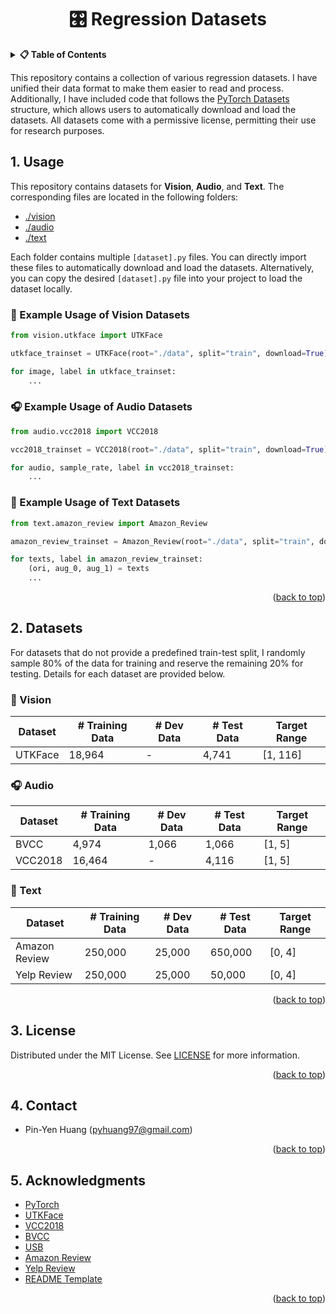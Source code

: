 <!-- Improved compatibility of back to top link: See: https://github.com/othneildrew/Best-README-Template/pull/73 -->

<a id="readme-top"></a>

<!--
*** Thanks for checking out the Best-README-Template. If you have a suggestion
*** that would make this better, please fork the repo and create a pull request
*** or simply open an issue with the tag "enhancement".
*** Don't forget to give the project a star!
*** Thanks again! Now go create something AMAZING! :D
-->

<h1 align="center">🎛️ Regression Datasets</h1>

<!-- TABLE OF CONTENTS -->
<details>
  <summary><strong>📋 Table of Contents</strong></summary>
  <ol>
    <li><a href="#1-usage">Usage</a></li>
    <li><a href="#2-datasets">Datasets</a></li>
    <li><a href="#3-license">License</a></li>
    <li><a href="#4-contact">Contact</a></li>
    <li><a href="#5-acknowledgments">Acknowledgments</a></li>
  </ol>
</details>

This repository contains a collection of various regression datasets. I have unified their data format to make them easier to read and process. Additionally, I have included code that follows the <a href="https://github.com/pytorch/vision/tree/main/torchvision/datasets">PyTorch Datasets</a> structure, which allows users to automatically download and load the datasets. All datasets come with a permissive license, permitting their use for research purposes.

<!-- USAGE -->

## 1. Usage

This repository contains datasets for **Vision**, **Audio**, and **Text**. The corresponding files are located in the following folders:

-   [./vision](./vision)
-   [./audio](./audio)
-   [./text](./text)

Each folder contains multiple `[dataset].py` files. You can directly import these files to automatically download and load the datasets. Alternatively, you can copy the desired `[dataset].py` file into your project to load the dataset locally.

### 📸 Example Usage of Vision Datasets

```python
from vision.utkface import UTKFace

utkface_trainset = UTKFace(root="./data", split="train", download=True)

for image, label in utkface_trainset:
    ...
```

### 🎧 Example Usage of Audio Datasets

```python
from audio.vcc2018 import VCC2018

vcc2018_trainset = VCC2018(root="./data", split="train", download=True)

for audio, sample_rate, label in vcc2018_trainset:
    ...
```

### 📝 Example Usage of Text Datasets

```python
from text.amazon_review import Amazon_Review

amazon_review_trainset = Amazon_Review(root="./data", split="train", download=True)

for texts, label in amazon_review_trainset:
    (ori, aug_0, aug_1) = texts
    ...
```

<p align="right">(<a href="#readme-top">back to top</a>)</p>

<!-- DATASETS -->

## 2. Datasets

For datasets that do not provide a predefined train-test split, I randomly sample 80% of the data for training and reserve the remaining 20% for testing. Details for each dataset are provided below.

### 📸 Vision

| Dataset | # Training Data | # Dev Data | # Test Data | Target Range |
| ------- | --------------- | ---------- | ----------- | ------------ |
| UTKFace | 18,964          | -          | 4,741       | [1, 116]     |

### 🎧 Audio

| Dataset | # Training Data | # Dev Data | # Test Data | Target Range |
| ------- | --------------- | ---------- | ----------- | ------------ |
| BVCC    | 4,974           | 1,066      | 1,066       | [1, 5]       |
| VCC2018 | 16,464          | -          | 4,116       | [1, 5]       |

### 📝 Text

| Dataset       | # Training Data | # Dev Data | # Test Data | Target Range |
| ------------- | --------------- | ---------- | ----------- | ------------ |
| Amazon Review | 250,000         | 25,000     | 650,000     | [0, 4]       |
| Yelp Review   | 250,000         | 25,000     | 50,000      | [0, 4]       |

<p align="right">(<a href="#readme-top">back to top</a>)</p>

<!-- LICENSE -->

## 3. License

Distributed under the MIT License. See [LICENSE](LICENSE) for more information.

<p align="right">(<a href="#readme-top">back to top</a>)</p>

<!-- CONTACT -->

## 4. Contact

-   Pin-Yen Huang (pyhuang97@gmail.com)

<p align="right">(<a href="#readme-top">back to top</a>)</p>

<!-- ACKNOWLEDGMENTS -->

## 5. Acknowledgments

-   [PyTorch](https://github.com/pytorch)
-   [UTKFace](https://susanqq.github.io/UTKFace)
-   [VCC2018](https://datashare.ed.ac.uk/handle/10283/3061)
-   [BVCC](https://zenodo.org/records/6572573)
-   [USB](https://github.com/microsoft/semi-supervised-learning)
-   [Amazon Review](https://dl.acm.org/doi/10.1145/2507157.2507163)
-   [Yelp Review](http://www.yelp.com/dataset_challenge)
-   [README Template](https://github.com/othneildrew/Best-README-Template)

<p align="right">(<a href="#readme-top">back to top</a>)</p>
